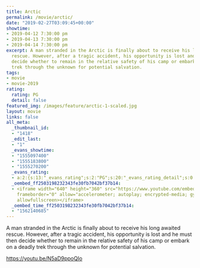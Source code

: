 ```yaml
---
title: Arctic
permalink: /movie/arctic/
date: "2019-02-27T03:09:45+00:00"
showtime:
- 2019-04-12 7:30:00 pm
- 2019-04-13 7:30:00 pm
- 2019-04-14 7:30:00 pm
excerpt: A man stranded in the Arctic is finally about to receive his long awaited
  rescue. However, after a tragic accident, his opportunity is lost and he must then
  decide whether to remain in the relative safety of his camp or embark on a deadly
  trek through the unknown for potential salvation.
tags:
- movie
- movie-2019
rating:
  rating: PG
  detail: false
featured_img: /images/feature/arctic-1-scaled.jpg
layout: movie
links: false
all_meta:
  _thumbnail_id:
  - "1418"
  _edit_last:
  - "1"
  _evans_showtime:
  - "1555097400"
  - "1555183800"
  - "1555270200"
  _evans_rating:
  - a:2:{s:13:"_evans_rating";s:2:"PG";s:20:"_evans_rating_detail";s:0:"";}
  _oembed_ff2503198232343fe30fb7042bf37b14:
  - <iframe width="640" height="360" src="https://www.youtube.com/embed/N5aD9ppoQIo?feature=oembed"
    frameborder="0" allow="accelerometer; autoplay; encrypted-media; gyroscope; picture-in-picture"
    allowfullscreen></iframe>
  _oembed_time_ff2503198232343fe30fb7042bf37b14:
  - "1562140685"
---
```


A man stranded in the Arctic is finally about to receive his long awaited rescue. However, after a tragic accident, his opportunity is lost and he must then decide whether to remain in the relative safety of his camp or embark on a deadly trek through the unknown for potential salvation.

https://youtu.be/N5aD9ppoQIo 